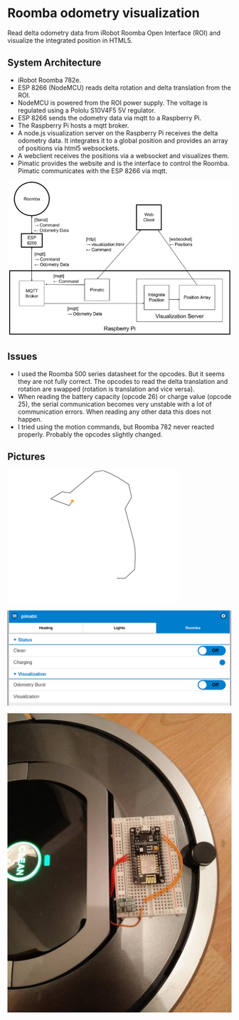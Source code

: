 # Roomba odometry visualization
Read delta odometry data from iRobot Roomba Open Interface (ROI) and visualize the integrated position in HTML5.

## System Architecture
* iRobot Roomba 782e.
* ESP 8266 (NodeMCU) reads delta rotation and delta translation from the ROI.
* NodeMCU is powered from the ROI power supply. The voltage is regulated using a Pololu S10V4F5 5V regulator.
* ESP 8266 sends the odometry data via mqtt to a Raspberry Pi.
* The Raspberry Pi hosts a mqtt broker.
* A node.js visualization server on the Raspberry Pi receives the delta odometry data. It integrates it to a global position and provides an array of positions via html5 websockets.
* A webclient receives the positions via a websocket and visualizes them.
* Pimatic provides the website and is the interface to control the Roomba. Pimatic communicates with the ESP 8266 via mqtt.

![alt text](./pictures/System_Architecture.png)

## Issues
* I used the Roomba 500 series datasheet for the opcodes. But it seems they are not fully correct. The opcodes to read the delta translation and rotation are swapped (rotation is translation and vice versa).
* When reading the battery capacity (opcode 26) or charge value (opcode 25), the serial communication becomes very unstable with a lot of communication errors. When reading any other data this does not happen.
* I tried using the motion commands, but Roomba 782 never reacted properly. Probably the opcodes slightly changed.

## Pictures
![alt text](./pictures/Odometry_Visualization.png "Odometry Visualization")

![alt text](./pictures/Pimatic.png "Pimatic Website")

![alt text](./pictures/ESP8266_512.jpg "Roomba 782 and ESP 8266")